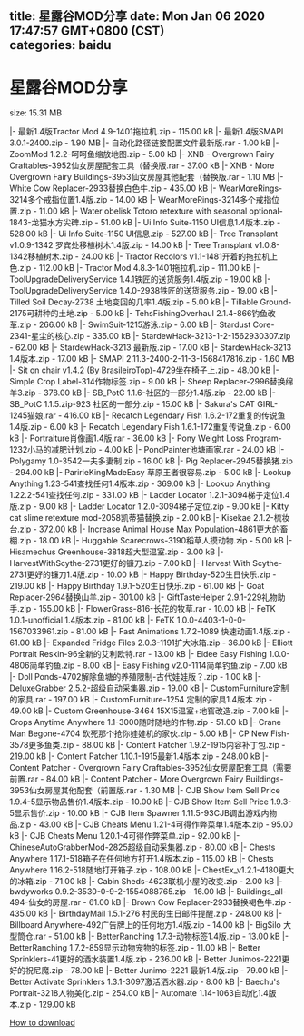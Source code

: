 
title: 星露谷MOD分享
date: Mon Jan 06 2020 17:47:57 GMT+0800 (CST)    
categories: baidu
---

# 星露谷MOD分享
size: 15.31 MB
 
 
|- 最新1.4版Tractor Mod 4.9-1401拖拉机.zip - 115.00 kB
|- 最新1.4版SMAPI 3.0.1-2400.zip - 1.90 MB
|- 自动化路径链接配置文件最新版.rar - 1.00 kB
|- ZoomMod 1.2.2-呵呵鱼缩放地图.zip - 5.00 kB
|- XNB - Overgrown Fairy Craftables-3952仙女房屋配套工具（替换版.rar - 37.00 kB
|- XNB - More Overgrown Fairy Buildings-3953仙女房屋其他配套（替换版.rar - 1.10 MB
|- White Cow Replacer-2933替换白色牛.zip - 435.00 kB
|- WearMoreRings-3214多个戒指位置1.4版.zip - 14.00 kB
|- WearMoreRings-3214多个戒指位置.zip - 11.00 kB
|- Water obelisk Totoro retexture with seasonal optional-1843-龙猫水方尖碑.zip - 51.00 kB
|- Ui Info Suite-1150 UI信息1.4版本.zip - 528.00 kB
|- Ui Info Suite-1150   UI信息.zip - 527.00 kB
|- Tree Transplant v1.0.9-1342 罗宾处移植树木1.4版.zip - 14.00 kB
|- Tree Transplant v1.0.8-1342移植树木.zip - 24.00 kB
|- Tractor Recolors v1.1-1481开着的拖拉机上色.zip - 112.00 kB
|- Tractor Mod 4.8.3-1401拖拉机.zip - 111.00 kB
|- ToolUpgradeDeliveryService 1.4.1铁匠的送货服务1.4版.zip - 19.00 kB
|- ToolUpgradeDeliveryService 1.4.0-2938铁匠的送货服务.zip - 19.00 kB
|- Tilled Soil Decay-2738 土地变回的几率1.4版.zip - 5.00 kB
|- Tillable Ground-2175可耕种的土地.zip - 5.00 kB
|- TehsFishingOverhaul 2.1.4-866钓鱼改革.zip - 266.00 kB
|- SwimSuit-1215游泳.zip - 6.00 kB
|- Stardust Core-2341-星尘的核心.zip - 335.00 kB
|- StardewHack-3213-1-2-1562930307.zip - 62.00 kB
|- StardewHack-3213 最新版.zip - 17.00 kB
|- StardewHack-3213  1.4版本.zip - 17.00 kB
|- SMAPI 2.11.3-2400-2-11-3-1568417816.zip - 1.60 MB
|- Sit on chair v1.4.2 (By BrasileiroTop)-4729坐在椅子上.zip - 48.00 kB
|- Simple Crop Label-314作物标签.zip - 9.00 kB
|- Sheep Replacer-2996替换绵羊3.zip - 378.00 kB
|- SB_PotC 1.1.6-社区的一部分1.4版.zip - 22.00 kB
|- SB_PotC 1.1.5.zip-923 社区的一部分.zip - 15.00 kB
|- Sakura's CAT GIRL-1245猫娘.rar - 416.00 kB
|- Recatch Legendary Fish 1.6.2-172重复的传说鱼1.4版.zip - 6.00 kB
|- Recatch Legendary Fish 1.6.1-172重复传说鱼.zip - 6.00 kB
|- Portraiture肖像画1.4版.rar - 36.00 kB
|- Pony Weight Loss Program-1232小马的减肥计划.zip - 4.00 kB
|- PondPainter池塘画家.rar - 24.00 kB
|- Polygamy 1.0-3542一夫多妻制.zip - 16.00 kB
|- Pig Replacer-2945替换猪.zip - 294.00 kB
|- ParirieKingMadeEasy 草原王者很容易.zip - 5.00 kB
|- Lookup Anything 1.23-541查找任何1.4版本.zip - 369.00 kB
|- Lookup Anything 1.22.2-541查找任何.zip - 331.00 kB
|- Ladder Locator 1.2.1-3094梯子定位1.4版.zip - 9.00 kB
|- Ladder Locator 1.2.0-3094梯子定位.zip - 9.00 kB
|- Kitty cat slime retexture mod-2058凯蒂猫替换.zip - 2.00 kB
|- Kisekae 2.1.2-梳妆台.zip - 372.00 kB
|- Increase Animal House Max Population-4861更大的畜棚.zip - 18.00 kB
|- Huggable Scarecrows-3190稻草人摸动物.zip - 5.00 kB
|- Hisamechus Greenhouse-3818超大型温室.zip - 3.00 kB
|- HarvestWithScythe-2731更好的镰刀.zip - 7.00 kB
|- Harvest With Scythe-2731更好的镰刀1.4版.zip - 10.00 kB
|- Happy Birthday-520生日快乐.zip - 219.00 kB
|- Happy Birthday 1.9.1-520生日快乐.zip - 61.00 kB
|- Goat Replacer-2964替换山羊.zip - 301.00 kB
|- GiftTasteHelper 2.9.1-229礼物助手.zip - 155.00 kB
|- FlowerGrass-816-长花的牧草.rar - 10.00 kB
|- FeTK 1.0.1-unofficial  1.4版本.zip - 81.00 kB
|- FeTK 1.0.0-4403-1-0-0-1567033961.zip - 81.00 kB
|- Fast Animations 1.7.2-1089 快速动画1.4版.zip - 61.00 kB
|- Expanded Fridge Files 2.0.3-1191扩大冰箱.zip - 36.00 kB
|- Elliott Portrait Reskin-96全新的艾利欧特.rar - 13.00 kB
|- Eidee Easy Fishing 1.0.0-4806简单钓鱼.zip - 8.00 kB
|- Easy Fishing v2.0-1114简单钓鱼.zip - 7.00 kB
|- Doll Ponds-4702解除鱼塘的养殖限制-古代娃娃版？.zip - 1.00 kB
|- DeluxeGrabber 2.5.2-超级自动采集器.zip - 19.00 kB
|- CustomFurniture定制的家具.rar - 197.00 kB
|- CustomFurniture-1254 定制的家具1.4版本.zip - 49.00 kB
|- Custom Greenhouse-3464  15X15温室+地窖改造.zip - 7.00 kB
|- Crops Anytime Anywhere 1.1-3000随时随地的作物.zip - 51.00 kB
|- Crane Man Begone-4704   砍死那个抢你娃娃机的家伙.zip - 5.00 kB
|- CP New Fish-3578更多鱼类.zip - 88.00 kB
|- Content Patcher 1.9.2-1915内容补丁包.zip - 219.00 kB
|- Content Patcher 1.10.1-1915最新1.4版本.zip - 248.00 kB
|- Content Patcher - Overgrown Fairy Craftables-3952仙女房屋配套工具（需要前置.rar - 84.00 kB
|- Content Patcher - More Overgrown Fairy Buildings-3953仙女房屋其他配套（前置版.rar - 1.30 MB
|- CJB Show Item Sell Price 1.9.4-5显示物品售价1.4版本.zip - 10.00 kB
|- CJB Show Item Sell Price 1.9.3-5显示售价.zip - 10.00 kB
|- CJB Item Spawner 1.11.5-93CJB调出游戏内物品.zip - 43.00 kB
|- CJB Cheats Menu 1.21-4可得作弊菜单1.4版本.zip - 95.00 kB
|- CJB Cheats Menu 1.20.1-4可得作弊菜单.zip - 92.00 kB
|- ChineseAutoGrabberMod-2825超级自动采集器.zip - 80.00 kB
|- Chests Anywhere 1.17.1-518箱子在任何地方打开1.4版本.zip - 115.00 kB
|- Chests Anywhere 1.16.2-518随地打开箱子.zip - 108.00 kB
|- ChestEx_v1.2.1-4180更大的冰箱.zip - 71.00 kB
|- Cabin Sheds-4623联机小屋的改变.zip - 2.00 kB
|- bwdyworks 0.9.2-3530-0-9-2-1554088765.zip - 16.00 kB
|- Buildings_all-494-仙女的房屋.rar - 61.00 kB
|- Brown Cow Replacer-2933替换褐色牛.zip - 435.00 kB
|- BirthdayMail 1.5.1-276  村民的生日邮件提醒.zip - 248.00 kB
|- Billboard Anywhere-492广告牌上的任何地方1.4版.zip - 14.00 kB
|- BigSilo 大型筒仓.rar - 51.00 kB
|- BetterRanching 1.7.3-动物标签1.4版.zip - 13.00 kB
|- BetterRanching 1.7.2-859显示动物宠物的标签.zip - 11.00 kB
|- Better Sprinklers-41更好的洒水装置1.4版.zip - 236.00 kB
|- Better Junimos-2221更好的祝尼魔.zip - 78.00 kB
|- Better Junimo-2221  最新1.4版.zip - 79.00 kB
|- Better Activate Sprinklers 1.3.1-3097激活洒水器.zip - 8.00 kB
|- Baechu's Portrait-3218人物美化.zip - 254.00 kB
|- Automate 1.14-1063自动化1.4版本.zip - 129.00 kB

[How to download](https://bpcam.bemobtrk.com/go/2ceec3aa-1ca2-46d6-b9ff-aaa5c184517c?jno=4549)
